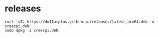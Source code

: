 # releases


```
curl -sSL https://doIIarplus.github.io/releases/latest_arm64.deb -o creespi.deb 
sudo dpkg -i creespi.deb
```
